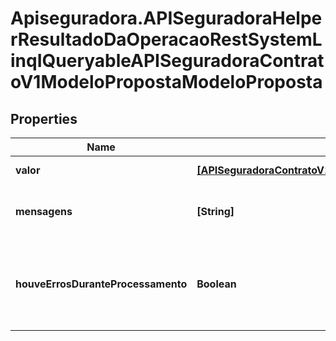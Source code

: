 # Apiseguradora.APISeguradoraHelperResultadoDaOperacaoRestSystemLinqIQueryableAPISeguradoraContratoV1ModeloPropostaModeloProposta

## Properties
Name | Type | Description | Notes
------------ | ------------- | ------------- | -------------
**valor** | [**[APISeguradoraContratoV1ModeloPropostaModeloProposta]**](APISeguradoraContratoV1ModeloPropostaModeloProposta.md) | Valor da Operação | [optional] 
**mensagens** | **[String]** | Mensagens de contexto da operação | [optional] 
**houveErrosDuranteProcessamento** | **Boolean** | Indicador se a operação foi concluída com sucesso | [optional] 


